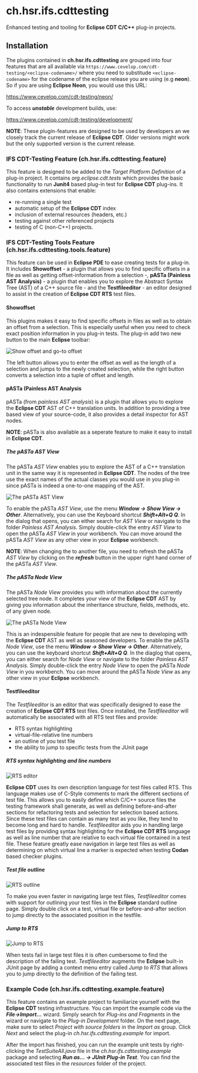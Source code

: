 # ch.hsr.ifs.cdttesting

Enhanced testing and tooling for **Eclipse CDT C/C++** plug-in projects.

## Installation

The plugins contained in **ch.hsr.ifs.cdttesting** are grouped into four
features that are all available via
`https://www.cevelop.com/cdt-testing/<eclipse-codename>/` where you need to
substitude `<eclipse-codename>` for the codename of the eclipse release you are
using (e.g **neon**). So if you are using **Eclipse Neon**, you would use this
URL:

  https://www.cevelop.com/cdt-testing/neon/

To access ***unstable*** development builds, use:

  https://www.cevelop.com/cdt-testing/development/

**NOTE**: These plugin-features are designed to be used by developers an we
closely track the current release of **Eclipse CDT**. Older versions might work
but the only supported version is the current release.

### IFS CDT-Testing Feature (ch.hsr.ifs.cdttesting.feature)

This feature is designed to be added to the *Target Platform Definition* of a
plug-in project. It contains *org.eclipse.cdt.tests* which provides the basic
functionality to run **Junit4** based plug-in test for **Eclipse CDT**
plug-ins. It also contains extensions that enable:

* re-running a single test
* automatic setup of the **Eclipse CDT** index
* inclusion of external resources (headers, etc.)
* testing against other referenced projects
* testing of C (non-C++) projects.

### IFS CDT-Testing Tools Feature (ch.hsr.ifs.cdttesting.tools.feature)

This feature can be used in **Eclipse PDE** to ease creating tests for a
plug-in. It includes **Showoffset** - a plugin that allows you to find specific
offsets in a file as well as getting offset-information from a selection -,
**pASTa (Painless AST Analysis)** - a plugin that enables you to explore the
Abstract Syntax Tree (AST) of a C++ source file - and the **Testfileeditor** -
an editor designed to assist in the creation of **Eclipse CDT RTS** test files.

#### Showoffset

This plugins makes it easy to find specific offsets in files as well as to
obtain an offset from a selection. This is especially useful when you need
to check exact position information in you plug-in tests. The plug-in add two
new button to the main **Eclipse** toolbar:

![Show offset and go-to offset](/../media/images/showoffset-buttons.png?raw=true "Show offset and go-to offset")

The left button allows you to enter the offset as well as the length of a
selection and jumps to the newly created selection, while the right button
converts a selection into a tuple of offset and length.

#### pASTa (Painless AST Analysis

pASTa (from *painless AST analysis*) is a plugin that allows you to explore the
**Eclipse CDT** AST of C++ translation units. In addition to providing a tree
based view of your source-code, it also provides a detail inspector for AST
nodes.

**NOTE**: pASTa is also available as a seperate feature to make it easy to
install in **Eclipse CDT**.

##### The pASTa AST View

The pASTa *AST View* enables you to explore the AST of a C++ translation unit
in the same way it is represented in **Eclipse CDT**. The nodes of the tree use
the exact names of the actual classes you would use in you plug-in since pASTa
is indeed a one-to-one mapping of the AST.

![The pASTa AST View](/../media/images/pasta-tree-view.png?raw=true "The pASTa AST View")

To enable the pASTa *AST View*, use the menu ***Window -> Show View -> Other***.
Alternatively, you can use the Keyboard shortcut ***Shift+Alt+Q Q***. In the
dialog that opens, you can either search for *AST View* or navigate to the
folder *Painless AST Analysis*. Simply double-click the entry *AST View* to
open the pASTa *AST View* in your workbench. You can move around the pASTa *AST
View* as any other view in your **Eclipse** workbench.

**NOTE**: When changing the to another file, you need to refresh the pASTa *AST
View* by clicking on the ***refresh*** button in the upper right hand corner of
the pASTa *AST View*.

##### The pASTa Node View

The pASTa *Node View* provides you with information about the currently
selected tree node. It completes your view of the **Eclipse CDT** AST by giving
you information about the inheritance structure, fields, methods, etc. of any
given node.

![The pASTa Node View](/../media/images/pasta-node-view.png?raw=true "The pASTa Node View")

This is an indespensible feature for people that are new to developing with the
**Eclipse CDT** AST as well as seasoned developers. To enable the pASTa *Node
View*, use the menu ***Window -> Show View -> Other***. Alternatively, you can
use the keyboard shortcut ***Shift+Alt+Q Q***. In the diaglog that opens, you
can either search for *Node View* or navigate to the folder *Painless AST
Analysis*. Simply double-click the entry *Node View* to open the pASTa *Node
View* in you workbench. You can move around the pASTa *Node View* as any other
view in your **Eclipse** workbench.

#### Testfileeditor

The *Testfileeditor* is an editor that was specifically designed to ease the
creation of **Eclipse CDT RTS** test files. Once installed, the
*Testfileeditor* will automatically be associated with all RTS test files and
provide:

* RTS syntax highlighting
* virtual-file-relative line numbers
* an outline of you test file
* the ability to jump to specific tests from the JUnit page

##### RTS syntax highlighting and line numbers

![RTS editor](/../media/images/rts-editor-content.png?raw=true "The RTS editor content")

**Eclipse CDT** uses its own description language for test files called RTS.
This language makes use of C-Style comments to mark the different sections of
test file. This allows you to easily define which C/C++ source files the
testing framework shall generate, as well as defining before-and-after sections
for refactoring tests and selection for selection based actions. Since these
test files can contain as many test as you like, they tend to become long and
hard to handle. *Testfileeditor* aids you in handling large test files by
providing syntax highlighting for the **Eclipse CDT RTS** language as well as
line number that are relative to each virtual file contained in a test file.
These feature greatly ease navigation in large test files as well as
determining on which virtual line a marker is expected when testing **Codan**
based checker plugins.

##### Test file outline

![RTS outline](/../media/images/rts-editor-outline.png?raw=true "The RTS editor outline")

To make you even faster in navigating large test files, *Testfileeditor*
comes with support for outlining your test files in the **Eclipse** standard
outline page. Simply double click on a test, virtual file or before-and-after
section to jump directly to the associated position in the testfile.

##### Jump to RTS

![Jump to RTS](/../media/images/rts-editor-jumptorts.png?raw=true "Jump to RTS")

When tests fail in large test files it is often cumbersome to find the
description of the failing test. *Testfileeditor* augments the **Eclipse**
built-in JUnit page by adding a context menu entry called *Jump to RTS* that
allows you to jump directly to the definition of the failing test.

### Example Code (ch.hsr.ifs.cdttesting.example.feature)

This feature contains an example project to familiarize yourself with the
**Eclipse CDT** testing infrastructure. You can import the example code via
the ***File->Import...*** wizard. Simply search for *Plug-ins and Fragments* in
the wizard or navigate to the *Plug-in Development* folder. On the next page,
make sure to select *Project with source folders* in the *Import as* group.
Click *Next* and select the plug-in *ch.hsr.ifs.cdttesting.example* for import.

After the import has finished, you can run the example unit tests by
right-clicking the *TestSuiteAll.java* file in the
*ch.hsr.ifs.cdttesting.example* package and selecting
***Run as... -> JUnit Plug-in Test***. You can find the associated test files
in the *resources* folder of the project.
